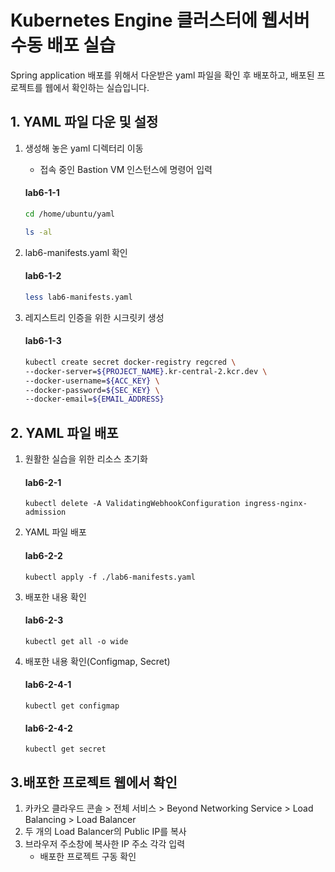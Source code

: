 
# Kubernetes Engine 클러스터에 웹서버 수동 배포 실습

Spring application 배포를 위해서 다운받은 yaml 파일을 확인 후 배포하고, 배포된 프로젝트를 웹에서 확인하는 실습입니다.


## 1. YAML 파일 다운 및 설정
1. 생성해 놓은 yaml 디렉터리 이동
   - 접속 중인 Bastion VM 인스턴스에 명령어 입력

   #### **lab6-1-1**
   ```bash
   cd /home/ubuntu/yaml
   ```
   ```bash
   ls -al
   ```
   
2. lab6-manifests.yaml 확인
   #### **lab6-1-2**
   ```bash
   less lab6-manifests.yaml
   ```

3. 레지스트리 인증을 위한 시크릿키 생성
   #### **lab6-1-3**
   ```bash
   kubectl create secret docker-registry regcred \
   --docker-server=${PROJECT_NAME}.kr-central-2.kcr.dev \
   --docker-username=${ACC_KEY} \
   --docker-password=${SEC_KEY} \
   --docker-email=${EMAIL_ADDRESS}
   ```

## 2. YAML 파일 배포
1. 원활한 실습을 위한 리소스 초기화
   #### **lab6-2-1**
   ```
   kubectl delete -A ValidatingWebhookConfiguration ingress-nginx-admission
   ```

2. YAML 파일 배포
   #### **lab6-2-2**
   ```
   kubectl apply -f ./lab6-manifests.yaml
   ```

3. 배포한 내용 확인
   #### **lab6-2-3**
   ```
   kubectl get all -o wide
   ```
   
4. 배포한 내용 확인(Configmap, Secret)
   #### **lab6-2-4-1**
   ```
   kubectl get configmap
   ```

   #### **lab6-2-4-2**
   ```
   kubectl get secret
   ```

## 3.배포한 프로젝트 웹에서 확인

 1. 카카오 클라우드 콘솔 > 전체 서비스 > Beyond Networking Service > Load Balancing > Load Balancer
 2. 두 개의 Load Balancer의 Public IP를 복사
 3. 브라우저 주소창에 복사한 IP 주소 각각 입력
    - 배포한 프로젝트 구동 확인
